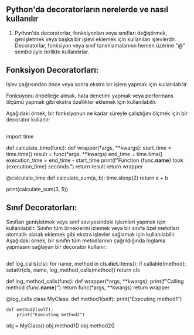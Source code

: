 ## Python'da decoratorların nerelerde ve nasıl kullanılır

1. Python'da decoratorlar, fonksiyonları veya sınıfları değiştirmek, genişletmek veya başka bir işlevi eklemek için kullanılan işlevlerdir. Decoratorlar, fonksiyon veya sınıf tanımlamalarının hemen üzerine "@" sembolüyle birlikte kullanılırlar.

## Fonksiyon Decoratorları:
 İşlev çağrısından önce veya sonra ekstra bir işlem yapmak için kullanılabilir.

 Fonksiyonu önbelleğe almak, hata denetimi yapmak veya performans ölçümü yapmak gibi ekstra özellikler eklemek için kullanılabilir.

 Aşağıdaki örnek, bir fonksiyonun ne kadar süreyle çalıştığını ölçmek için bir decorator kullanır: 

##
import time

def calculate_time(func):
    def wrapper(*args, **kwargs):
        start_time = time.time()
        result = func(*args, **kwargs)
        end_time = time.time()
        execution_time = end_time - start_time
        print(f"Function {func.__name__} took {execution_time} seconds.")
        return result
    return wrapper

@calculate_time
def calculate_sum(a, b):
    time.sleep(2)
    return a + b

print(calculate_sum(3, 5))
##

## Sınıf Decoratorları:
Sınıfları genişletmek veya sınıf seviyesindeki işlemleri yapmak için kullanılabilir.
Sınıfın tüm örneklerini izlemek veya bir sınıfa özel metotları otomatik olarak eklemek gibi ekstra işlevler sağlamak için kullanılabilir.
Aşağıdaki örnek, bir sınıfın tüm metodlarının çağrıldığında loglama yapmasını sağlayan bir decorator kullanır:



##
def log_calls(cls):
    for name, method in cls.__dict__.items():
        if callable(method):
            setattr(cls, name, log_method_calls(method))
    return cls

def log_method_calls(func):
    def wrapper(*args, **kwargs):
        print(f"Calling method {func.__name__}")
        return func(*args, **kwargs)
    return wrapper

@log_calls
class MyClass:
    def method1(self):
        print("Executing method1")
    
    def method2(self):
        print("Executing method2")

obj = MyClass()
obj.method1()
obj.method2()

##